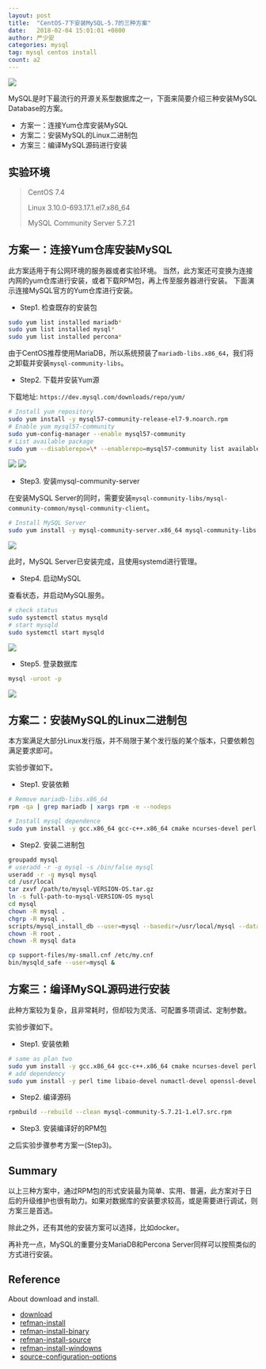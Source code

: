 ```yaml
---
layout: post
title:  "CentOS-7下安装MySQL-5.7的三种方案"
date:   2018-02-04 15:01:01 +0800
author: 严少安
categories: mysql
tag: mysql centos install
count: a2
---
```


![](https://shawn0915.github.io/assets/img_mysql/mysql-with-m-p.png)

MySQL是时下最流行的开源关系型数据库之一，下面来简要介绍三种安装MySQL Database的方案。

- 方案一：连接Yum仓库安装MySQL
- 方案二：安装MySQL的Linux二进制包
- 方案三：编译MySQL源码进行安装


## 实验环境

> CentOS 7.4
>
> Linux 3.10.0-693.17.1.el7.x86_64
>
> MySQL Community Server 5.7.21


## 方案一：连接Yum仓库安装MySQL

此方案适用于有公网环境的服务器或者实验环境。
当然，此方案还可变换为连接内网的yum仓库进行安装，或者下载RPM包，再上传至服务器进行安装。
下面演示连接MySQL官方的Yum仓库进行安装。

- Step1. 检查既存的安装包

```bash
sudo yum list installed mariadb*
sudo yum list installed mysql*
sudo yum list installed percona*
```

由于CentOS推荐使用MariaDB，所以系统预装了`mariadb-libs.x86_64`，我们将之卸载并安装`mysql-community-libs`。

- Step2. 下载并安装Yum源

下载地址: `https://dev.mysql.com/downloads/repo/yum/`

```bash
# Install yum repository
sudo yum install -y mysql57-community-release-el7-9.noarch.rpm
# Enable yum mysql57-community
sudo yum-config-manager --enable mysql57-community
# List available package
sudo yum --disablerepo=\* --enablerepo=mysql57-community list available
```

![](https://shawn0915.github.io/assets/img_mysql/a2/a2-img-01.png)
![](https://shawn0915.github.io/assets/img_mysql/a2/a2-img-02.png)

- Step3. 安装mysql-community-server

在安装MySQL Server的同时，需要安装`mysql-community-libs/mysql-community-common/mysql-community-client`。

```bash
# Install MySQL Server
sudo yum install -y mysql-community-server.x86_64 mysql-community-libs.x86_64 mysql-community-common.x86_64 mysql-community-client.x86_64
```

![](https://shawn0915.github.io/assets/img_mysql/a2/a2-img-03.png)

此时，MySQL Server已安装完成，且使用systemd进行管理。

- Step4. 启动MySQL

查看状态，并启动MySQL服务。

```bash
# check status
sudo systemctl status mysqld
# start mysqld
sudo systemctl start mysqld
```

![](https://shawn0915.github.io/assets/img_mysql/a2/a2-img-04.png)

- Step5. 登录数据库

```bash
mysql -uroot -p
```

![](https://shawn0915.github.io/assets/img_mysql/a2/a2-img-05.png)

## 方案二：安装MySQL的Linux二进制包

本方案满足大部分Linux发行版，并不局限于某个发行版的某个版本，只要依赖包满足要求即可。

实验步骤如下。

- Step1. 安装依赖

```bash
# Remove mariadb-libs.x86_64
rpm -qa | grep mariadb | xargs rpm -e --nodeps

# Install mysql dependence
sudo yum install -y gcc.x86_64 gcc-c++.x86_64 cmake ncurses-devel perl perl-Data-Dumper glibc.x86_64 libaio
```

- Step2. 安装二进制包

```bash
groupadd mysql
# useradd -r -g mysql -s /bin/false mysql
useradd -r -g mysql mysql
cd /usr/local
tar zxvf /path/to/mysql-VERSION-OS.tar.gz
ln -s full-path-to-mysql-VERSION-OS mysql
cd mysql
chown -R mysql .
chgrp -R mysql .
scripts/mysql_install_db --user=mysql --basedir=/usr/local/mysql --datadir=/usr/local/mysql/data
chown -R root .
chown -R mysql data

cp support-files/my-small.cnf /etc/my.cnf
bin/mysqld_safe --user=mysql &
```

## 方案三：编译MySQL源码进行安装

此种方案较为复杂，且非常耗时，但却较为灵活、可配置多项调试、定制参数。

实验步骤如下。

- Step1. 安装依赖

```bash
# same as plan two
sudo yum install -y gcc.x86_64 gcc-c++.x86_64 cmake ncurses-devel perl perl-Data-Dumper glibc.x86_64 libaio
# add dependency
sudo yum install -y perl time libaio-devel numactl-devel openssl-devel zlib-devel cyrus-sasl-devel perl-Env rpm-build
```

- Step2. 编译源码

```bash
rpmbuild --rebuild --clean mysql-community-5.7.21-1.el7.src.rpm
```

- Step3. 安装编译好的RPM包

之后实验步骤参考方案一(Step3)。


## Summary

以上三种方案中，通过RPM包的形式安装最为简单、实用、普遍，此方案对于日后的升级维护也很有助力。如果对数据库的安装要求较高，或是需要进行调试，则方案三是首选。

除此之外，还有其他的安装方案可以选择，比如docker。

再补充一点，MySQL的重要分支MariaDB和Percona Server同样可以按照类似的方式进行安装。

## Reference

About download and install.

- [download](https://dev.mysql.com/downloads/mysql/)
- [refman-install](https://dev.mysql.com/doc/refman/5.7/en/installing.html)
- [refman-install-binary](https://dev.mysql.com/doc/refman/5.7/en/binary-installation.html)
- [refman-install-source](https://dev.mysql.com/doc/refman/5.7/en/installing-source-distribution.html)
- [refman-install-windowns](https://dev.mysql.com/doc/refman/5.7/en/windows-installation.html)
- [source-configuration-options](https://dev.mysql.com/doc/refman/5.7/en/source-configuration-options.html)
